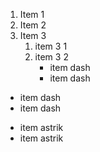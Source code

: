 1. Item 1
2. Item 2
3. Item 3
   1. item 3 1
   2. item 3 2
      - item dash
      - item dash

- item dash
- item dash

* item astrik
* item astrik
